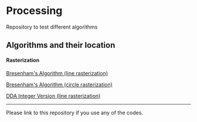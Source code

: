 # Processing
Repository to test different algorithms

## Algorithms and their location

#### Rasterization

[Bresenham's Algorithm (line rasterization)](algorithms/rasterization/bresenham_line)  

[Bresenham's Algorithm (circle rasterization)](algorithms/rasterization/bresenham_circle)  

[DDA Integer Version (line rasterization)](algorithms/rasterization/dda_integer)  

---

Please link to this repository if you use any of the codes.
